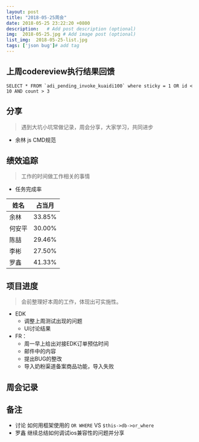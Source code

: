 ```yaml
---
layout: post
title: "2018-05-25周会"
date: 2018-05-25 23:22:20 +0800
description:   # Add post description (optional)
img:  2018-05-25.jpg # Add image post (optional)
list_img:  2018-05-25-list.jpg
tags: ['json bug']# add tag
---
```

## 上周codereview执行结果回馈
<!-- 在where中可以包含任意数目的and和or操作符，在没有任何其他符号的时候，例如括号，SQL会首先执行and条件，然后才执行or语句 -->
```mysql
SELECT * FROM `adi_pending_invoke_kuaidi100` where sticky = 1 OR id < 10 AND count > 3
```
## 分享
> 遇到大坑小坑常做记录，周会分享，大家学习，共同进步

* 余林 js CMD规范


## 绩效追踪
> 工作的时间做工作相关的事情

* 任务完成率

|  姓名  | 占当月 |
|--------|------|
| 余林   |33.85%|
| 何安平 |30.00%|
| 陈喆   |29.46%|
| 李彬   |27.50%|
| 罗鑫   |41.33%|



## 项目进度
> 会前整理好本周的工作，体现出可实施性。

* EDK
	* 调整上周测试出现的问题
	* UI讨论结果
* FR：
	* 周一早上给出对接EDK订单预估时间
	* 邮件中的内容
	* 提出BUG的整改
	* 导入奶粉渠道备案商品功能，导入失败


## 周会记录


## 备注
* 讨论 如何用框架使用的 `OR WHERE` VS `$this->db->or_where`
* 罗鑫 继续总结如何调试ios兼容性的问题并分享